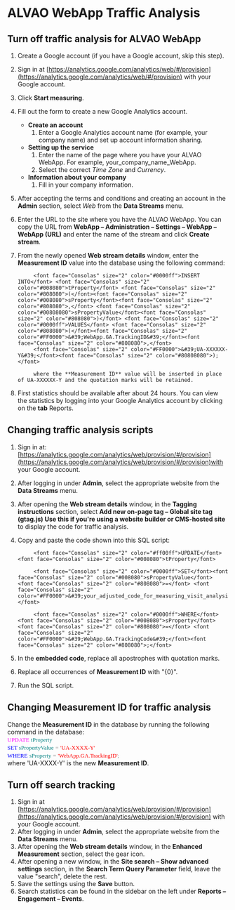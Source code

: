 # ALVAO WebApp Traffic Analysis
      
## Turn off traffic analysis for ALVAO WebApp
     
1. Create a Google account (if you have a Google account, skip this step).
2. Sign in at [https://analytics.google.com/analytics/web/#/provision](https://analytics.google.com/analytics/web/#/provision) with your Google account.
3. Click **Start measuring**.
4. Fill out the form to create a new Google Analytics account.
    - **Create an account**
        1. Enter a Google Analytics account name (for example, your company name) and set up account information sharing.
    - **Setting up the service**
        1. Enter the name of the page where you have your ALVAO WebApp. For example, your\_company\_name\_WebApp.
        2. Select the correct *Time Zone* and *Currency*.
    - **Information about your company**
        1. Fill in your company information.
5. After accepting the terms and conditions and creating an account in the **Admin** section, select *Web* from the **Data Streams** menu.
6. Enter the URL to the site where you have the ALVAO WebApp. You can copy the URL from **WebApp – Administration – Settings – WebApp – WebApp (URL)** and enter the name of the stream and click **Create stream**.
7. From the newly opened **Web stream details** window, enter the **Measurement ID** value into the database using the following command:

            <font face="Consolas" size="2" color="#0000ff">INSERT INTO</font> <font face="Consolas" size="2" color="#008080">tProperty</font> <font face="Consolas" size="2" color="#808080">(</font><font face="Consolas" size="2" color="#008080">sProperty</font><font face="Consolas" size="2" color="#808080">,</font> <font face="Consolas" size="2" color="#00808080">sPropertyValue</font><font face="Consolas" size="2" color="#808080">)</font> <font face="Consolas" size="2" color="#0000ff">VALUES</font> <font face="Consolas" size="2" color="#808080">(</font><font face="Consolas" size="2" color="#FF0000">&#39;WebApp.GA.TrackingID&#39;</font><font face="Consolas" size="2" color="#808080">,</font>
            <font face="Consolas" size="2" color="#FF0000">&#39;UA-XXXXXX-Y&#39;</font><font face="Consolas" size="2" color="#80808080">);</font>

            where the **Measurement ID** value will be inserted in place of UA-XXXXXX-Y and the quotation marks will be retained.
8. First statistics should be available after about 24 hours. You can view the statistics by logging into your Google Analytics account by clicking on the **tab**
            Reports.

## Changing traffic analysis scripts

1. Sign in at: [https://analytics.google.com/analytics/web/provision/#/provision](https://analytics.google.com/analytics/web/provision/#/provision)with your Google account.
2. After logging in under **Admin**, select the appropriate website from the **Data Streams** menu.
3. After opening the **Web stream details** window, in the **Tagging instructions** section, select **Add new on-page tag – Global site tag (gtag.js) Use this if you're using a website builder or CMS-hosted site** to display the code for traffic analysis.
4. Copy and paste the code shown into this SQL script:  

            <font face="Consolas" size="2" color="#ff00ff">UPDATE</font> <font face="Consolas" size="2" color="#008080">tProperty</font>

            <font face="Consolas" size="2" color="#0000ff">SET</font><font face="Consolas" size="2" color="#008080">sPropertyValue</font> <font face="Consolas" size="2" color="#808080">=</font> <font face="Consolas" size="2" color="#FF0000">&#39;your_adjusted_code_for_measuring_visit_analysis&#39;</font>

            <font face="Consolas" size="2" color="#0000ff">WHERE</font> <font face="Consolas" size="2" color="#008080">sProperty</font> <font face="Consolas" size="2" color="#808080">=</font> <font face="Consolas" size="2" color="#FF0000">&#39;WebApp.GA.TrackingCode&#39;</font><font face="Consolas" size="2" color="#808080">;</font>
5. In the **embedded code**, replace all apostrophes with quotation marks.
6. Replace all occurrences of **Measurement ID** with "{0}".
7. Run the SQL script.

## Changing Measurement ID for traffic analysis
     
Change the **Measurement ID** in the database by running the following command in the database:           
          <font face="Consolas" size="2" color="#ff00ff">UPDATE</font> <font face="Consolas" size="2" color="#008080">tProperty</font>           
         <font face="Consolas" size="2" color="#0000ff">SET</font><font face="Consolas" size="2" color="#008080">
sPropertyValue</font> <font face="Consolas" size="2" color="#808080">=</font> <font face="Consolas" size="2" color="#FF0000">&#39;UA-XXXX-Y&#39;</font>           
         <font face="Consolas" size="2" color="#0000ff">WHERE</font> <font face="Consolas" size="2" color="#008080">sProperty</font> <font face="Consolas" size="2" color="#808080">=</font> <font face="Consolas" size="2" color="#FF0000">
&#39;WebApp.GA.TrackingID&#39;</font><font face="Consolas" size="2" color="#808080">;</font>           
         where 'UA-XXXX-Y' is the new **Measurement ID**.
      
## Turn off search tracking

1. Sign in at [https://analytics.google.com/analytics/web/provision/#/provision](https://analytics.google.com/analytics/web/provision/#/provision) with your Google account.
2. After logging in under **Admin**, select the appropriate website from the **Data Streams** menu.
3. After opening the **Web stream details** window, in the **Enhanced Measurement** section, select the gear icon.
4. After opening a new window, in the **Site search – Show advanced settings** section, in the **Search Term Query Parameter** field, leave the value "search", delete the rest.
5. Save the settings using the **Save** button.
6. Search statistics can be found in the sidebar on the left under **Reports – Engagement – Events**.
